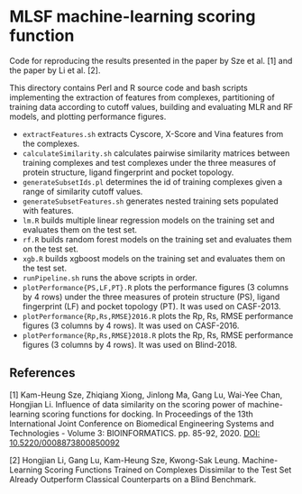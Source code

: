 # MLSF machine-learning scoring function
Code for reproducing the results presented in the paper by Sze et al. [1] and the paper by Li et al. [2].

This directory contains Perl and R source code and bash scripts implementing the extraction of features from complexes, partitioning of training data according to cutoff values, building and evaluating MLR and RF models, and plotting performance figures.
* `extractFeatures.sh` extracts Cyscore, X-Score and Vina features from the complexes.
* `calculateSimilarity.sh` calculates pairwise similarity matrices between training complexes and test complexes under the three measures of protein structure, ligand fingerprint and pocket topology.
* `generateSubsetIds.pl` determines the id of training complexes given a range of similarity cutoff values.
* `generateSubsetFeatures.sh` generates nested training sets populated with features.
* `lm.R` builds multiple linear regression models on the training set and evaluates them on the test set.
* `rf.R` builds random forest models on the training set and evaluates them on the test set.
* `xgb.R` builds xgboost models on the training set and evaluates them on the test set.
* `runPipeline.sh` runs the above scripts in order.
* `plotPerformance{PS,LF,PT}.R` plots the performance figures (3 columns by 4 rows) under the three measures of protein structure (PS), ligand fingerprint (LF) and pocket topology (PT). It was used on CASF-2013.
* `plotPerformance{Rp,Rs,RMSE}2016.R` plots the Rp, Rs, RMSE performance figures (3 columns by 4 rows). It was used on CASF-2016.
* `plotPerformance{Rp,Rs,RMSE}2018.R` plots the Rp, Rs, RMSE performance figures (3 columns by 4 rows). It was used on Blind-2018.

## References
[1] Kam-Heung Sze, Zhiqiang Xiong, Jinlong Ma, Gang Lu, Wai-Yee Chan, Hongjian Li. Influence of data similarity on the scoring power of machine-learning scoring functions for docking. In Proceedings of the 13th International Joint Conference on Biomedical Engineering Systems and Technologies - Volume 3: BIOINFORMATICS. pp. 85-92, 2020. [DOI: 10.5220/0008873800850092]

[2] Hongjian Li, Gang Lu, Kam-Heung Sze, Kwong-Sak Leung. Machine-Learning Scoring Functions Trained on Complexes Dissimilar to the Test Set Already Outperform Classical Counterparts on a Blind Benchmark.

[DOI: 10.5220/0008873800850092]: https://doi.org/10.5220/0008873800850092
